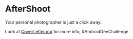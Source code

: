 # AfterShoot
Your personal photographer is just a click away.  

Look at [CoverLetter.md](CoverLetter.md) for more info, #AndroidDevChallenge
